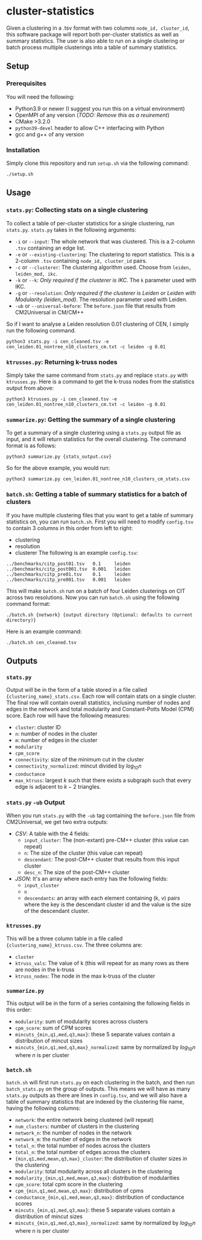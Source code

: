 # cluster-statistics
Given a clustering in a .tsv format with two columns `node_id, cluster_id`, this software package will report both per-cluster statistics as well as summary statistics. The user is also able to run on a single clustering or batch process multiple clusterings into a table of summary statistics.
## Setup
### Prerequisites
You will need the following:
- Python3.9 or newer (I suggest you run this on a virtual environment)
- OpenMPI of any version (*TODO: Remove this as a reuirement*)
- CMake >3.2.0
- `python39-devel` header to allow C++ interfacing with Python
- gcc and g++ of any version
### Installation
Simply clone this repository and run `setup.sh` via the following command:
```
./setup.sh
```
## Usage
### `stats.py`: Collecting stats on a single clustering
To collect a table of per-cluster statistics for a single clustering, run `stats.py`. `stats.py` takes in the following arguments:
- `-i` or `--input`: The whole network that was clustered. This is a 2-column `.tsv` containing an edge list.
- `-e` or `--existing-clustering`: The clustering to report statistics. This is a 2-column `.tsv` containing `node_id, cluster_id` pairs.
- `-c` or `--clusterer`: The clustering algorithm used. Choose from `leiden, leiden_mod, ikc`.
- `-k` or `--k`: _Only required if the clusterer is IKC_. The `k` parameter used with IKC.
- `-g` or `--resolution`: _Only required if the clusterer is Leiden or Leiden with Modularity (leiden_mod)_. The resolution parameter used with Leiden.
- `-ub` or `--universal-before`: The `before.json` file that results from CM2Universal in CM/CM++
  
So if I want to analyse a Leiden resolution 0.01 clustering of CEN, I simply run the following command.
```
python3 stats.py -i cen_cleaned.tsv -e cen_leiden.01_nontree_n10_clusters_cm.txt -c leiden -g 0.01
```
### `ktrusses.py`: Returning k-truss nodes
Simply take the same command from `stats.py` and replace `stats.py` with `ktrusses.py`. Here is a command to get the k-truss nodes from the statistics output from above:
```
python3 ktrusses.py -i cen_cleaned.tsv -e cen_leiden.01_nontree_n10_clusters_cm.txt -c leiden -g 0.01
```
### `summarize.py`: Getting the summary of a single clustering
To get a summary of a single clustering using a `stats.py` output file as input, and it will return statistics for the overall clustering. The command format is as follows:
```
python3 summarize.py {stats_output.csv}
```
So for the above example, you would run:
```
python3 summarize.py cen_leiden.01_nontree_n10_clusters_cm_stats.csv
```
### `batch.sh`: Getting a table of summary statistics for a batch of clusters
If you have multiple clustering files that you want to get a table of summary statistics on, you can run `batch.sh`. First you will need to modify `config.tsv` to contain 3 columns in this order from left to right:
- clustering
- resolution
- clusterer
The following is an example `config.tsv`:
```
../benchmarks/citp_post01.tsv   0.1     leiden  
../benchmarks/citp_post001.tsv  0.001   leiden
../benchmarks/citp_pre01.tsv    0.1     leiden
../benchmarks/citp_pre001.tsv   0.001   leiden
```
This will make `batch.sh` run on a batch of four Leiden clusterings on CIT across two resolutions. Now you can run `batch.sh` using the following command format:
```
./batch.sh {network} {output directory (Optional: defaults to current directory)}
```
Here is an example command:
```
./batch.sh cen_cleaned.tsv
```
## Outputs
### `stats.py`
Output will be in the form of a table stored in a file called `{clustering_name}_stats.csv`. Each row will contain stats on a single cluster. The final row will contain overall statistics, inclusing number of nodes and edges in the network and total modularity and Constant-Potts Model (CPM) score. Each row will have the following measures:
- `cluster`: cluster ID
- `n`: number of nodes in the cluster
- `m`: number of edges in the cluster
- `modularity`
- `cpm_score`
- `connectivity`: size of the minimum cut in the cluster
- `connectivity_normalized`: mincut divided by $log_{10}n$
- `conductance`
- `max_ktruss`: largest $k$ such that there exists a subgraph such that every edge is adjacent to $k-2$ triangles.
### `stats.py` `-ub` Output
When you run `stats.py` with the `-ub` tag containing the `before.json` file from CM2Universal, we get two extra outputs:
- *CSV*: A table with the 4 fields:
    - `input_cluster`: The (non-extant) pre-CM++ cluster (this value can repeat)
    - `n`: The size of the cluster (this value can repeat)
    - `descendant`: The post-CM++ cluster that results from this input cluster
    - `desc_n`: The size of the post-CM++ cluster
- *JSON*: It's an array where each entry has the following fields:
    - `input_cluster`
    - `n`
    - `descendants`: an array with each element containing (k, v) pairs where the key is the descendant cluster id and the value is the size of the descendant cluster.
### `ktrusses.py`
This will be a three column table in a file called `{clustering_name}_ktruss.csv`. The three columns are:
- `cluster`
- `ktruss_vals`: The value of k (this will repeat for as many rows as there are nodes in the k-truss
- `ktruss_nodes`: The node in the max k-truss of the cluster
### `summarize.py`
This output will be in the form of a series containing the following fields in this order:
- `modularity`: sum of modularity scores across clusters
- `cpm_score`: sum of CPM scores
- `mincuts_{min,q1,med,q3,max}`: these 5 separate values contain a distribution of mincut sizes
- `mincuts_{min,q1,med,q3,max}_normalized`: same by normalized by $log_{10}n$ where $n$ is per cluster
### `batch.sh`
`batch.sh` will first run `stats.py` on each clustering in the batch, and then run `batch_stats.py` on the group of outputs. This means we will have as many `stats.py` outputs as there are lines in `config.tsv`, and we will also have a table of summary statistics that are indexed by the clustering file name, having the following columns:
- `network`: the entire network being clustered (will repeat)
- `num_clusters`: number of clusters in the clustering
- `network_n`: the number of nodes in the network
- `network_m`: the number of edges in the network
- `total_n`: the total number of nodes across the clusters
- `total_n`: the total number of edges across the clusters
- `{min,q1,med,mean,q3,max}_cluster`: the distribution of cluster sizes in the clustering
- `modularity`: total modularity across all clusters in the clustering
- `modularity_{min,q1,med,mean,q3,max}`: distribution of modularities
- `cpm_score`: total cpm score in the clustering
- `cpm_{min,q1,med,mean,q3,max}`: distribution of cpms
- `conductance_{min,q1,med,mean,q3,max}`: distribution of conductance scores
- `mincuts_{min,q1,med,q3,max}`: these 5 separate values contain a distribution of mincut sizes
- `mincuts_{min,q1,med,q3,max}_normalized`: same by normalized by $log_{10}n$ where $n$ is per cluster
